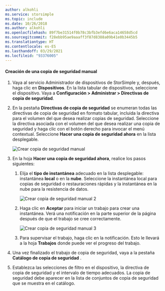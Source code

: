 ```yaml
---
author: alkohli
ms.service: storsimple
ms.topic: include
ms.date: 10/26/2018
ms.author: alkohli
ms.openlocfilehash: 89f7be31514f0b78c3bfb3efd6e6aca14658d5cd
ms.sourcegitcommit: f28ebb95ae9aaaff3f87d8388a09b41e0b3445b5
ms.translationtype: HT
ms.contentlocale: es-ES
ms.lasthandoff: 03/29/2021
ms.locfileid: "93376005"
---
```

#### <a name="to-create-a-manual-backup"></a>Creación de una copia de seguridad manual

1. Vaya al servicio Administrador de dispositivos de StorSimple y, después, haga clic en **Dispositivos**. En la lista tabular de dispositivos, seleccione el dispositivo. Vaya a **Configuración > Administrar > Directivas de copia de seguridad**.

2. En la pestaña **Directivas de copia de seguridad** se enumeran todas las directivas de copia de seguridad en formato tabular, incluida la directiva para el volumen del que desea realizar copias de seguridad. Seleccione la directiva asociada con el volumen del que desea realizar una copia de seguridad y haga clic con el botón derecho para invocar el menú contextual. Seleccione **Hacer una copia de seguridad ahora** en la lista desplegable.

    ![Crear copia de seguridad manual](./media/storsimple-8000-create-manual-backup/createmanualbu1.png)

3. En la hoja **Hacer una copia de seguridad ahora**, realice los pasos siguientes:

    1. Elija el **tipo de instantánea** adecuado en la lista desplegable: instantánea **local** o en la **nube**. Seleccione la instantánea local para copias de seguridad o restauraciones rápidas y la instantánea en la nube para la resistencia de datos.

        ![Crear copia de seguridad manual 2](./media/storsimple-8000-create-manual-backup/createmanualbu2.png)

    2. Haga clic en **Aceptar** para iniciar un trabajo para crear una instantánea. Verá una notificación en la parte superior de la página después de que el trabajo se cree correctamente.

        ![Crear copia de seguridad manual 3](./media/storsimple-8000-create-manual-backup/createmanualbu4.png)

    3. Para supervisar el trabajo, haga clic en la notificación. Esto le llevará a la hoja **Trabajos** donde puede ver el progreso del trabajo.


5. Una vez finalizado el trabajo de copia de seguridad, vaya a la pestaña **Catálogo de copia de seguridad** .

6. Establezca las selecciones de filtro en el dispositivo, la directiva de copia de seguridad y el intervalo de tiempo adecuados. La copia de seguridad debe aparecer en la lista de conjuntos de copia de seguridad que se muestra en el catálogo.

